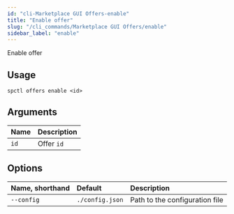 ```yaml
---
id: "cli-Marketplace GUI Offers-enable"
title: "Enable offer"
slug: "/cli_commands/Marketplace GUI Offers/enable"
sidebar_label: "enable"
---
```


Enable offer

## Usage

```
spctl offers enable <id>
```

## Arguments

|**Name**|**Description**|
| :- | :- |
|`id`|Offer `id`|

## Options

|**Name, shorthand**|**Default**|**Description**|
| :- | :- | :- |
|`--config`|`./config.json`|Path to the configuration file|
